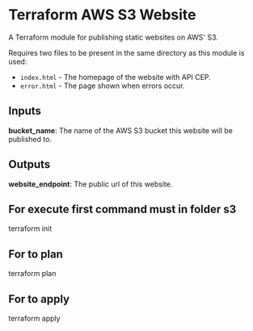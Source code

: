 # Terraform AWS S3 Website

A Terraform module for publishing static websites on AWS' S3.

Requires two files to be present in the same directory as this module is used:

- `index.html` - The homepage of the website with API CEP.
- `error.html` - The page shown when errors occur.

## Inputs

**bucket_name**: The name of the AWS S3 bucket this website will be published to.

## Outputs

**website_endpoint**: The public url of this website.

## For execute first command must in folder s3
terraform init
## For to plan
terraform plan
## For to apply
terraform apply
